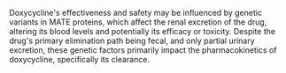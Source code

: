 Doxycycline's effectiveness and safety may be influenced by genetic variants in MATE proteins, which affect the renal excretion of the drug, altering its blood levels and potentially its efficacy or toxicity. Despite the drug's primary elimination path being fecal, and only partial urinary excretion, these genetic factors primarily impact the pharmacokinetics of doxycycline, specifically its clearance.